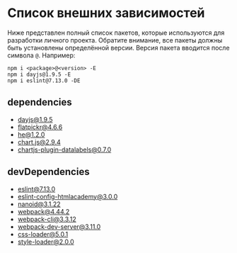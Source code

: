 # Список внешних зависимостей

Ниже представлен полный список пакетов, которые используются для разработки личного проекта. Обратите внимание, все пакеты должны быть установлены определённой версии. Версия пакета вводится после символа `@`. Например: 

```
npm i <package>@<version> -E
npm i dayjs@1.9.5 -E
npm i eslint@7.13.0 -DE
``` 

## dependencies

* dayjs@1.9.5
* flatpickr@4.6.6
* he@1.2.0
* chart.js@2.9.4
* chartjs-plugin-datalabels@0.7.0

## devDependencies

* eslint@7.13.0
* eslint-config-htmlacademy@3.0.0
* nanoid@3.1.22
* webpack@4.44.2
* webpack-cli@3.3.12
* webpack-dev-server@3.11.0
* css-loader@5.0.1
* style-loader@2.0.0
